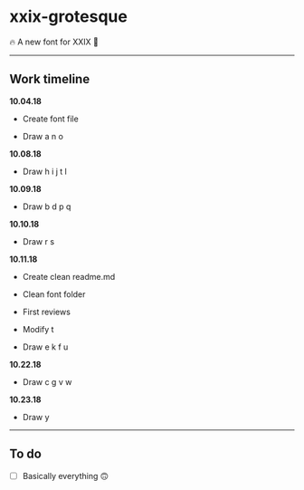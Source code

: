# xxix-grotesque

🔥 A new font for XXIX 🔡

<hr />

## Work timeline

**10.04.18**

+ Create font file

+ Draw a n o 

**10.08.18**

+ Draw h i j t l

**10.09.18**

+ Draw b d p q

**10.10.18**

+ Draw r s

**10.11.18**

+ Create clean readme.md

+ Clean font folder

+ First reviews

+ Modify t

+ Draw e k f u 

**10.22.18**

+ Draw c g v w

**10.23.18**

+ Draw y

<hr />

## To do

+ [ ] Basically everything 🙃
